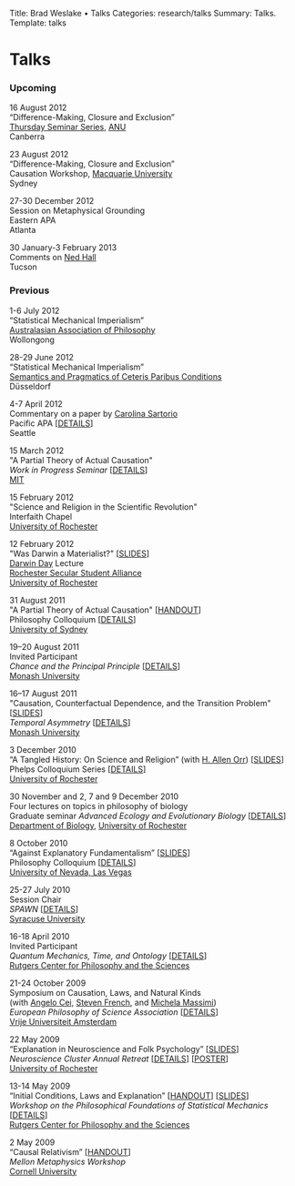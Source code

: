 Title: Brad Weslake &bull; Talks
Categories: research/talks
Summary: Talks.	
Template: talks

# Talks

### Upcoming ###

16 August 2012  
“Difference-Making, Closure and Exclusion”    
[Thursday Seminar Series][thursday], [ANU][anu]  
Canberra

23 August 2012  
“Difference-Making, Closure and Exclusion”  
Causation Workshop, [Macquarie University][macquarie]  
Sydney

27-30 December 2012  
Session on Metaphysical Grounding  
Eastern APA  
Atlanta

30 January-3 February 2013  
Comments on [Ned Hall][ned]  
Tucson

[aap]: http://www.aap-conferences.org.au/ "Australasian Association of Philosophy"
[ned]: http://www.fas.harvard.edu/~phildept/hall.html "Ned Hall"
[thursday]: http://philrsss.anu.edu.au/regular-seminars/seminars "Thursday Seminars"
[anu]: http://philrsss.anu.edu.au/ "ANU Philosophy"
[macquarie]: http://www.mq.edu.au/about_us/faculties_and_departments/faculty_of_arts/department_of_philosophy/ "Macquarie University Philosophy"
    
### Previous ###

1-6 July 2012  
“Statistical Mechanical Imperialism”  
[Australasian Association of Philosophy][aap]  
Wollongong

28-29 June 2012  
“Statistical Mechanical Imperialism”  
[Semantics and Pragmatics of Ceteris Paribus Conditions][cp]    
Düsseldorf

  [cp]: http://www.phil-fak.uni-duesseldorf.de/ceteris-paribus "Semantics and Pragmatics of Ceteris Paribus Conditions"

4-7 April 2012  
Commentary on a paper by [Carolina Sartorio][carolina]  
Pacific APA \[[<span class="small">DETAILS</span>][pacific2012]\]  
Seattle  

[carolina]: http://www.u.arizona.edu/~sartorio/ "Carolina Sartorio"
[pacific2012]: http://apa-pacific.org/current/ "Pacific APA"

15 March 2012  
"A Partial Theory of Actual Causation"   
*Work in Progress Seminar* \[[<span class="small">DETAILS</span>][wip]\]  
[MIT][mit]

[mit]: http://www.mit.edu/~philos/ "MIT Philosophy"
[wip]: http://www.mit.edu/~philos/wipseminar.html "MIT Work in Progress Seminar"

15 February 2012  
"Science and Religion in the Scientific Revolution"  
Interfaith Chapel  
[University of Rochester][8]

12 February 2012  
"Was Darwin a Materialist?" \[[<span class="small">SLIDES</span>][dmatter]\]  
[Darwin Day][dday] Lecture  
[Rochester Secular Student Alliance][rssa]  
[University of Rochester][8]

  [rssa]: https://sa.rochester.edu/clubs/RSSA/ "Rochester Secular Student Alliance"
  [dday]: http://darwinday.org/ "Darwin Day"
  [dmatter]: http://goo.gl/KzVLl

31 August 2011  
"A Partial Theory of Actual Causation" \[[<span class="small">HANDOUT</span>][part]\]  
Philosophy Colloquium \[[<span class="small">DETAILS</span>][3]\]  
[University of Sydney][4]

 [3]: http://usydseminars.blogspot.com/
 [4]: http://sydney.edu.au/arts/philosophy/
 [part]: http://goo.gl/ja0gF

19–20 August 2011  
Invited Participant  
*Chance and the Principal Principle* \[[<span class="small">DETAILS</span>][1]\]  
[Monash University][2]

16–17 August 2011  
"Causation, Counterfactual Dependence, and the Transition Problem" \[[<span class="small">SLIDES</span>][transition]\]  
*Temporal Asymmetry* \[[<span class="small">DETAILS</span>][1]\]  
[Monash University][2]

 [1]: http://timechance2011.wordpress.com/
 [2]: http://arts.monash.edu.au/philosophy/
 [transition]: http://goo.gl/8U5iq

3 December 2010  
“A Tangled History: On Science and Religion” (with [H. Allen Orr][5]) \[[<span class="small">SLIDES</span>][6]\]  
Phelps Colloquium Series \[[<span class="small">DETAILS</span>][7]\]  
[University of Rochester][8]

 [5]: http://www.rochester.edu/College/bio/professors/orr.html
 [6]: http://goo.gl/8eR8D
 [7]: http://www.rochester.edu/provost/phelps_colloquium.html
 [8]: http://www.rochester.edu/

30 November and 2, 7 and 9 December 2010  
Four lectures on topics in philosophy of biology  
Graduate seminar *Advanced Ecology and Evolutionary Biology* \[[<span class="small">DETAILS</span>][9]\]  
[Department of Biology][10], [University of Rochester][8]

 [9]: http://www.rochester.edu/college/bio/graduate/courses.html
 [10]: http://www.rochester.edu/College/BIO/index.php

8 October 2010  
“Against Explanatory Fundamentalism” \[[<span class="small">SLIDES</span>][11]\]  
Philosophy Colloquium \[[<span class="small">DETAILS</span>][12]\]  
[University of Nevada, Las Vegas][13]

 [11]: http://goo.gl/dHS4E
 [12]: http://liberalarts.unlv.edu/Philosophy/colloquia.htm
 [13]: http://liberalarts.unlv.edu/Philosophy/

25-27 July 2010  
Session Chair  
*SPAWN* \[[<span class="small">DETAILS</span>][14]\]  
[Syracuse University][15]

 [14]: https://papresco.mysite.syr.edu/spawn2010/welcome.html
 [15]: http://syr.edu/

16-18 April 2010  
Invited Participant  
*Quantum Mechanics, Time, and Ontology* \[[<span class="small">DETAILS</span>][16]\]  
[Rutgers Center for Philosophy and the Sciences][17]

 [16]: http://fas-philosophy.rutgers.edu/hdemarest/timeontology.html
 [17]: http://fas-philosophy.rutgers.edu/philosophyscience/

21-24 October 2009  
Symposium on Causation, Laws, and Natural Kinds  
(with [Angelo Cei][18], [Steven French][19], and [Michela Massimi][20])  
*European Philosophy of Science Association* \[[<span class="small">DETAILS</span>][21]\]  
[Vrije Universiteit Amsterdam][22]

 [18]: http://leeds.academia.edu/AngeloCei
 [19]: http://www.philosophy.leeds.ac.uk/Staff/SF/Index.htm
 [20]: http://www.ucl.ac.uk/sts/massimi/index.htm
 [21]: http://www.epsa09.org/
 [22]: http://www.vu.nl/en/index.asp

22 May 2009  
“Explanation in Neuroscience and Folk Psychology” \[[<span class="small">SLIDES</span>][23]\]  
*Neuroscience Cluster Annual Retreat* \[[<span class="small">DETAILS</span>][24]\] \[[<span class="small">POSTER</span>][25]\]  
[University of Rochester][8]

 [23]: http://goo.gl/h554o
 [24]: http://www.urmc.rochester.edu/neuroscience/retreat/
 [25]: http://goo.gl/gz21L

13-14 May 2009  
“Initial Conditions, Laws and Explanation” \[[<span class="small">HANDOUT</span>][26]\] \[[<span class="small">SLIDES</span>][27]\]  
*Workshop on the Philosophical Foundations of Statistical Mechanics* \[[<span class="small">DETAILS</span>][28]\]  
[Rutgers Center for Philosophy and the Sciences][17]

 [26]: http://goo.gl/qqmDZ
 [27]: http://goo.gl/IuRwd
 [28]: http://fas-philosophy.rutgers.edu/hdemarest/StatMech.html

2 May 2009  
“Causal Relativism” \[[<span class="small">HANDOUT</span>][29]\]  
*Mellon Metaphysics Workshop*  
[Cornell University][30]

 [29]: http://goo.gl/FUBbN
 [30]: http://www.arts.cornell.edu/phil/